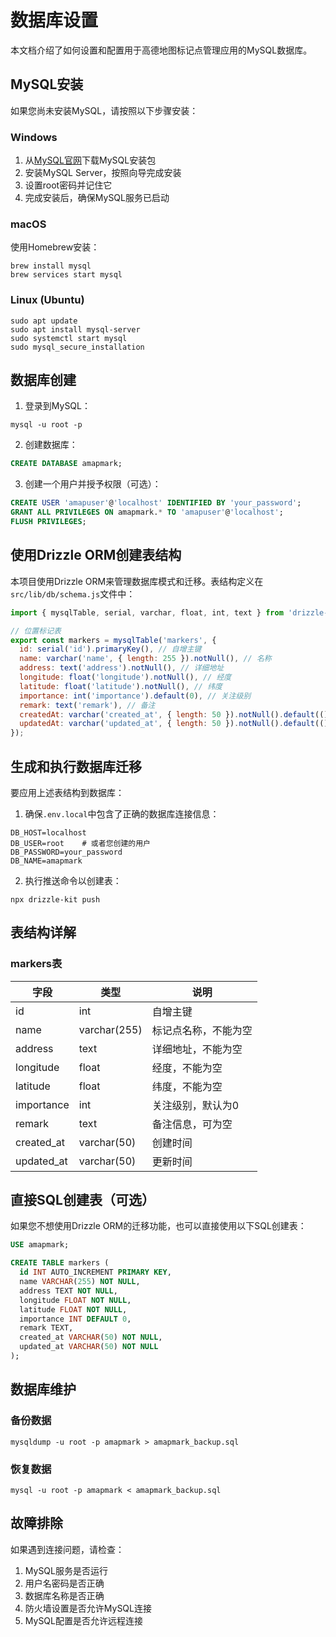 # 数据库设置

本文档介绍了如何设置和配置用于高德地图标记点管理应用的MySQL数据库。

## MySQL安装

如果您尚未安装MySQL，请按照以下步骤安装：

### Windows

1. 从[MySQL官网](https://dev.mysql.com/downloads/installer/)下载MySQL安装包
2. 安装MySQL Server，按照向导完成安装
3. 设置root密码并记住它
4. 完成安装后，确保MySQL服务已启动

### macOS

使用Homebrew安装：

```
brew install mysql
brew services start mysql
```

### Linux (Ubuntu)

```
sudo apt update
sudo apt install mysql-server
sudo systemctl start mysql
sudo mysql_secure_installation
```

## 数据库创建

1. 登录到MySQL：

```
mysql -u root -p
```

2. 创建数据库：

```sql
CREATE DATABASE amapmark;
```

3. 创建一个用户并授予权限（可选）：

```sql
CREATE USER 'amapuser'@'localhost' IDENTIFIED BY 'your_password';
GRANT ALL PRIVILEGES ON amapmark.* TO 'amapuser'@'localhost';
FLUSH PRIVILEGES;
```

## 使用Drizzle ORM创建表结构

本项目使用Drizzle ORM来管理数据库模式和迁移。表结构定义在`src/lib/db/schema.js`文件中：

```javascript
import { mysqlTable, serial, varchar, float, int, text } from 'drizzle-orm/mysql-core';

// 位置标记表
export const markers = mysqlTable('markers', {
  id: serial('id').primaryKey(), // 自增主键
  name: varchar('name', { length: 255 }).notNull(), // 名称
  address: text('address').notNull(), // 详细地址
  longitude: float('longitude').notNull(), // 经度
  latitude: float('latitude').notNull(), // 纬度
  importance: int('importance').default(0), // 关注级别
  remark: text('remark'), // 备注
  createdAt: varchar('created_at', { length: 50 }).notNull().default(() => new Date().toISOString()), // 创建时间
  updatedAt: varchar('updated_at', { length: 50 }).notNull().default(() => new Date().toISOString()), // 更新时间
});
```

## 生成和执行数据库迁移

要应用上述表结构到数据库：

1. 确保`.env.local`中包含了正确的数据库连接信息：

```
DB_HOST=localhost
DB_USER=root    # 或者您创建的用户
DB_PASSWORD=your_password
DB_NAME=amapmark
```

2. 执行推送命令以创建表：

```
npx drizzle-kit push
```

## 表结构详解

### markers表

| 字段 | 类型 | 说明 |
|------|------|------|
| id | int | 自增主键 |
| name | varchar(255) | 标记点名称，不能为空 |
| address | text | 详细地址，不能为空 |
| longitude | float | 经度，不能为空 |
| latitude | float | 纬度，不能为空 |
| importance | int | 关注级别，默认为0 |
| remark | text | 备注信息，可为空 |
| created_at | varchar(50) | 创建时间 |
| updated_at | varchar(50) | 更新时间 |

## 直接SQL创建表（可选）

如果您不想使用Drizzle ORM的迁移功能，也可以直接使用以下SQL创建表：

```sql
USE amapmark;

CREATE TABLE markers (
  id INT AUTO_INCREMENT PRIMARY KEY,
  name VARCHAR(255) NOT NULL,
  address TEXT NOT NULL,
  longitude FLOAT NOT NULL,
  latitude FLOAT NOT NULL,
  importance INT DEFAULT 0,
  remark TEXT,
  created_at VARCHAR(50) NOT NULL,
  updated_at VARCHAR(50) NOT NULL
);
```

## 数据库维护

### 备份数据

```
mysqldump -u root -p amapmark > amapmark_backup.sql
```

### 恢复数据

```
mysql -u root -p amapmark < amapmark_backup.sql
```

## 故障排除

如果遇到连接问题，请检查：

1. MySQL服务是否运行
2. 用户名密码是否正确
3. 数据库名称是否正确
4. 防火墙设置是否允许MySQL连接
5. MySQL配置是否允许远程连接 